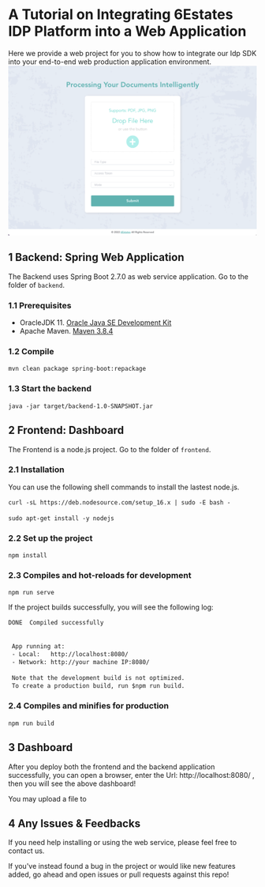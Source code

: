#  A Tutorial on Integrating 6Estates IDP Platform into a Web Application

Here we provide a web project for you to show how to integrate our Idp SDK into your end-to-end web production application environment.
![screenshot](./imgs/screenshot.png)

## 1 Backend: Spring Web Application

The Backend uses Spring Boot 2.7.0 as web service application. Go to the folder of `backend`.

### 1.1  Prerequisites
* OracleJDK 11. [Oracle Java SE Development Kit](https://www.oracle.com/java/technologies/downloads/)
* Apache Maven. [Maven 3.8.4](http://archive.apache.org/dist/maven/maven-3/3.8.4/)

### 1.2   Compile
``` shell
mvn clean package spring-boot:repackage
```

### 1.3   Start the backend
``` shell
java -jar target/backend-1.0-SNAPSHOT.jar 
```
## 2 Frontend: Dashboard 

The Frontend is a node.js project. Go to the folder of `frontend`.

### 2.1  Installation
You can use the following shell commands to install the lastest node.js.
``` shell
curl -sL https://deb.nodesource.com/setup_16.x | sudo -E bash -

sudo apt-get install -y nodejs

```
### 2.2  Set up the project 
``` shell
npm install
```
### 2.3 Compiles and hot-reloads for development
``` shell
npm run serve
```
If the project builds successfully, you will see the following log:
``` shell
DONE  Compiled successfully 


 App running at:
 - Local:   http://localhost:8080/ 
 - Network: http://your machine IP:8080/

 Note that the development build is not optimized.
 To create a production build, run $npm run build.

```
### 2.4 Compiles and minifies for production
``` shell
npm run build

```
## 3 Dashboard 

After you deploy both the frontend and the backend application successfully, you can open a browser, enter the Url: http://localhost:8080/ , then you will see the above dashboard! 

You may upload a file to 

## 4 Any Issues & Feedbacks 

If you need help installing or using the web service, please feel free to contact us.

If you've instead found a bug in the project or would like new features added, go ahead and open issues or pull requests against this repo!
